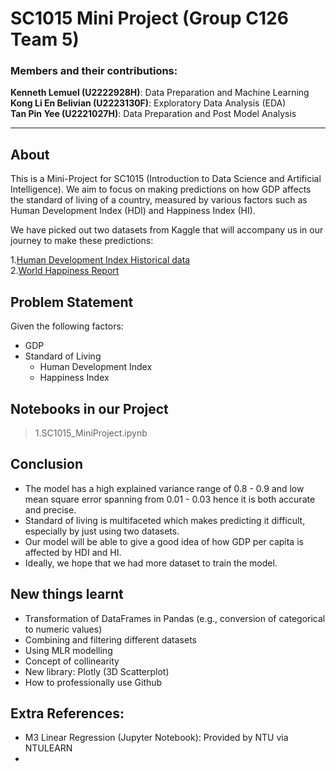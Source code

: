 # SC1015 Mini Project (Group C126 Team 5)
### Members and their contributions:
**Kenneth Lemuel (U2222928H)**: Data Preparation and Machine Learning<br>
**Kong Li En Belivian (U2223130F)**: Exploratory Data Analysis (EDA) <br>
**Tan Pin Yee (U2221027H)**: Data Preparation and Post Model Analysis
***
## About
This is a Mini-Project for SC1015 (Introduction to Data Science and Artificial Intelligence). We aim to focus on making predictions on how GDP affects the standard of living of a country, measured by various factors such as Human Development Index (HDI) and Happiness Index (HI).

We have picked out two datasets from Kaggle that will accompany us in our journey to make these predictions:

1.[Human Development Index Historical data](https://www.kaggle.com/datasets/elmartini/human-development-index-historical-data)<br>
2.[World Happiness Report](https://www.kaggle.com/datasets/unsdsn/world-happiness)

## Problem Statement
Given the following factors:<br>
* GDP
* Standard of Living
   * Human Development Index
   * Happiness Index

## Notebooks in our Project
>1.SC1015_MiniProject.ipynb


## Conclusion
* The model has a high explained variance range of 0.8 - 0.9 and low mean square error spanning from 0.01 - 0.03 hence it is both accurate and precise.
* Standard of living is multifaceted which makes predicting it difficult, especially by just using two datasets.
* Our model will be able to give a good idea of how GDP per capita is affected by HDI and HI. 
* Ideally, we hope that we had more dataset to train the model.

## New things learnt
* Transformation of DataFrames in Pandas (e.g., conversion of categorical to numeric values)
* Combining and filtering different datasets
* Using MLR modelling
* Concept of collinearity
* New library: Plotly (3D Scatterplot)
* How to professionally use Github


## Extra References:
* M3 Linear Regression (Jupyter Notebook): Provided by NTU via NTULEARN
* 




